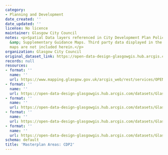 ```yaml
---
category:
- Planning and Development
date_created: ''
date_updated: ''
license: No licence
maintainer: Glasgow City Council
notes: <p>Spatial Data layers referenced in City Development Plan Policy and Proposals
  &amp; Supplementary Guidance Maps. Third party data displayed in the above mentioned
  maps are not included herein.</p>
organization: Glasgow City Council
original_dataset_link: https://open-data-design-glasgowgis.hub.arcgis.com/maps/GlasgowGIS::masterplan-areas-cdp2
records: null
resources:
- format: ''
  name: ''
  url: https://www.mapping.glasgow.gov.uk/arcgis_web/rest/services/OPEN_DATA/City_Development_Plan/MapServer/9
- format: ''
  name: ''
  url: https://open-data-design-glasgowgis.hub.arcgis.com/datasets/GlasgowGIS::masterplan-areas-cdp2.geojson?outSR=%7B%22latestWkid%22%3A27700%2C%22wkid%22%3A27700%7D
- format: ''
  name: ''
  url: https://open-data-design-glasgowgis.hub.arcgis.com/datasets/GlasgowGIS::masterplan-areas-cdp2.csv?outSR=%7B%22latestWkid%22%3A27700%2C%22wkid%22%3A27700%7D
- format: ''
  name: ''
  url: https://open-data-design-glasgowgis.hub.arcgis.com/datasets/GlasgowGIS::masterplan-areas-cdp2.kml?outSR=%7B%22latestWkid%22%3A27700%2C%22wkid%22%3A27700%7D
- format: ''
  name: ''
  url: https://open-data-design-glasgowgis.hub.arcgis.com/datasets/GlasgowGIS::masterplan-areas-cdp2.zip?outSR=%7B%22latestWkid%22%3A27700%2C%22wkid%22%3A27700%7D
schema: default
title: 'Masterplan Areas: CDP2'
---
```

